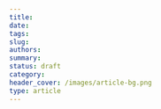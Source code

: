 ```yaml
---
title:
date:
tags:
slug:
authors:
summary:
status: draft
category:
header_cover: /images/article-bg.png
type: article
---
```

